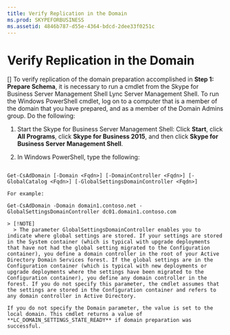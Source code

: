 ```yaml
---
title: Verify Replication in the Domain
ms.prod: SKYPEFORBUSINESS
ms.assetid: 4846b787-d55e-4364-bdcd-2dee33f0251c
---
```



# Verify Replication in the Domain
[]
To verify replication of the domain preparation accomplished in **Step 1: Prepare Schema**, it is necessary to run a cmdlet from the Skype for Business Server Management Shell Lync Server Management Shell. To run the Windows PowerShell cmdlet, log on to a computer that is a member of the domain that you have prepared, and as a member of the Domain Admins group. Do the following:
  
    
    


1. Start the Skype for Business Server Management Shell: Click **Start**, click **All Programs**, click **Skype for Business 2015**, and then click **Skype for Business Server Management Shell**.
    
  
2. In Windows PowerShell, type the following:
    
  ```
  
Get-CsAdDomain [-Domain <Fqdn>] [-DomainController <Fqdn>] [-GlobalCatalog <Fqdn>] [-GlobalSettingsDomainController <Fqdn>]
  ```


    For example:
    


  ```
  Get-CsAdDomain -Domain domain1.contoso.net -GlobalSettingsDomainController dc01.domain1.contoso.com
  ```


    > [!NOTE]
      > The parameter GlobalSettingsDomainController enables you to indicate where global settings are stored. If your settings are stored in the System container (which is typical with upgrade deployments that have not had the global setting migrated to the Configuration container), you define a domain controller in the root of your Active Directory Domain Services forest. If the global settings are in the Configuration container (which is typical with new deployments or upgrade deployments where the settings have been migrated to the Configuration container), you define any domain controller in the forest. If you do not specify this parameter, the cmdlet assumes that the settings are stored in the Configuration container and refers to any domain controller in Active Directory. 

    If you do not specify the Domain parameter, the value is set to the local domain. This cmdlet returns a value of **LC_DOMAIN_SETTINGS_STATE_READY** if domain preparation was successful.
    
  

